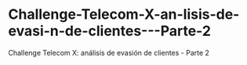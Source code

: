 # Challenge-Telecom-X-an-lisis-de-evasi-n-de-clientes---Parte-2
Challenge Telecom X: análisis de evasión de clientes - Parte 2
